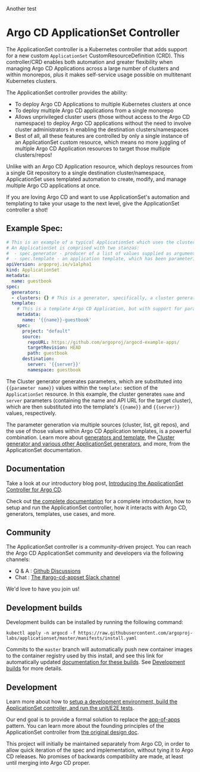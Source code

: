 Another test

# Argo CD ApplicationSet Controller 

The ApplicationSet controller is a Kubernetes controller that adds support for a new custom `ApplicationSet` CustomResourceDefinition (CRD). This controller/CRD enables both automation and greater flexibility when managing Argo CD Applications across a large number of clusters and within monorepos, plus it makes self-service usage possible on multitenant Kubernetes clusters.

The ApplicationSet controller provides the ability:
- To deploy Argo CD Applications to multiple Kubernetes clusters at once
- To deploy multiple Argo CD applications from a single monorepo
- Allows unprivileged cluster users (those without access to the Argo CD namespace) to deploy Argo CD applications without the need to involve cluster administrators in enabling the destination clusters/namespaces
- Best of all, all these features are controlled by only a single instance of an ApplicationSet custom resource, which means no more juggling of multiple Argo CD Application resources to target those multiple clusters/repos!

Unlike with an Argo CD Application resource, which deploys resources from a single Git repository to a single destination cluster/namespace, ApplicationSet uses templated automation to create, modify, and manage multiple Argo CD applications at once. 

If you are loving Argo CD and want to use ApplicationSet's automation and templating to take your usage to the next level, give the ApplicationSet controller a shot!

## Example Spec:

```yaml
# This is an example of a typical ApplicationSet which uses the cluster generator.
# An ApplicationSet is comprised with two stanzas:
#  - spec.generator - producer of a list of values supplied as arguments to an app template
#  - spec.template - an application template, which has been parameterized
apiVersion: argoproj.io/v1alpha1
kind: ApplicationSet
metadata:
  name: guestbook
spec:
  generators:
  - clusters: {} # This is a generator, specifically, a cluster generator.
  template: 
    # This is a template Argo CD Application, but with support for parameter substitution.
    metadata:
      name: '{{name}}-guestbook'
    spec:
      project: "default"
      source:
        repoURL: https://github.com/argoproj/argocd-example-apps/
        targetRevision: HEAD
        path: guestbook
      destination:
        server: '{{server}}'
        namespace: guestbook
```

The Cluster generator generates parameters, which are substituted into `{{parameter name}}` values within the `template:` section of the `ApplicationSet` resource. In this example, the cluster generates `name` and `server` parameters (containing the name and API URL for the target cluster), which are then substituted into the template's `{{name}}` and `{{server}}` values, respectively.

The parameter generation via multiple sources (cluster, list, git repos), and the use of those values within Argo CD Application templates, is a powerful combination. Learn more about [generators and template](https://argocd-applicationset.readthedocs.io/en/stable/), the [Cluster generator and various other ApplicationSet generators](https://argocd-applicationset.readthedocs.io/en/stable/Generators/), and more, from the ApplicationSet documentation.


## Documentation

Take a look at our introductory blog post, [Introducing the ApplicationSet Controller for Argo CD](https://blog.argoproj.io/introducing-the-applicationset-controller-for-argo-cd-982e28b62dc5).

Check out [the complete documentation](https://argocd-applicationset.readthedocs.io/) for a complete introduction, how to setup and run the ApplicationSet controller, how it interacts with Argo CD, generators, templates, use cases, and more.

## Community

The ApplicationSet controller is a community-driven project. You can reach the Argo CD ApplicationSet community and developers via the following channels:
- Q & A : [Github Discussions](https://github.com/argoproj-labs/applicationset/discussions)
- Chat : [The #argo-cd-appset Slack channel](https://argoproj.github.io/community/join-slack)

We'd love to have you join us!

## Development builds

Development builds can be installed by running the following command:
```
kubectl apply -n argocd -f https://raw.githubusercontent.com/argoproj-labs/applicationset/master/manifests/install.yaml
```
Commits to the `master` branch will automatically push new container images to the container registry used by this install, and see this link for automatically updated [documentation for these builds](https://argocd-applicationset.readthedocs.io/en/master/). See [Development builds](https://argocd-applicationset.readthedocs.io/en/master/Getting-Started/) for more details.


## Development

Learn more about how to [setup a development environment, build the ApplicationSet controller, and run the unit/E2E tests](https://argocd-applicationset.readthedocs.io/en/latest/Development/).

Our end goal is to provide a formal solution to replace the [app-of-apps](https://argoproj.github.io/argo-cd/operator-manual/cluster-bootstrapping/) pattern. You can learn more about the founding principles of the ApplicationSet controller from [the original design doc](https://docs.google.com/document/d/1juWGr20FQaJmuuTIS8mBFmWWDU422M_FQMuhp5c1jt4/edit?usp=sharing).

This project will initially be maintained separately from Argo CD, in order to allow quick iteration
of the spec and implementation, without tying it to Argo CD releases. No promises of backwards
compatibility are made, at least until merging into Argo CD proper.
